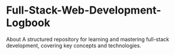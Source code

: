 # Full-Stack-Web-Development-Logbook
About A structured repository for learning and mastering full-stack development, covering key concepts and technologies.
